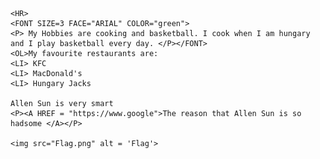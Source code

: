 <HTML>
<HEAD>
<style>
body {
	    background-image: url("https://static.vecteezy.com/system/resources/thumbnails/000/139/741/small/blue-grunge-free-vector-background.jpg");
	    background-repeat:no-repeat;
	    background-size:cover;

	}
</style>

	
	<HR>
	<FONT SIZE=3 FACE="ARIAL" COLOR="green">
	<P> My Hobbies are cooking and basketball. I cook when I am hungary and I play basketball every day. </P></FONT>
	<OL>My favourite restaurants are:
	<LI> KFC
	<LI> MacDonald's
	<LI> Hungary Jacks

	Allen Sun is very smart
	<P><A HREF = "https://www.google">The reason that Allen Sun is so hadsome </A></P>
	
	<img src="Flag.png" alt = 'Flag'>
		
</HEAd/>
</HTML>
